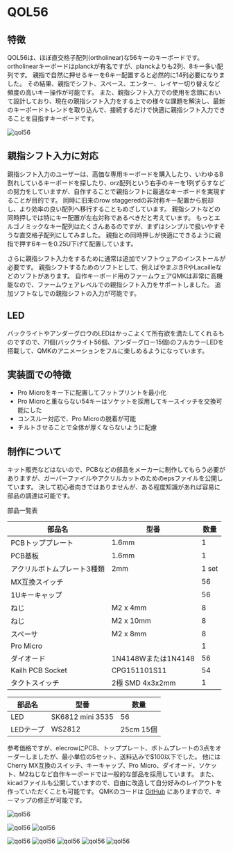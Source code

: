 # QOL56

## 特徴

QOL56は、ほぼ直交格子配列(ortholinear)な56キーのキーボードです。
ortholinearキーボードはplanckが有名ですが、planckよりも2列、8キー多い配列です。
親指で自然に押せるキーを6キー配置すると必然的に14列必要になりました。
その結果、親指でシフト、スペース、エンター、レイヤー切り替えなど頻度の高いキー操作が可能です。
また、親指シフト入力での使用を念頭において設計しており、現在の親指シフト入力をする上での様々な課題を解決し、最新のキーボードトレンドを取り込んで、接続するだけで快適に親指シフト入力できることを目指すキーボードです。

![qol56](qol56-7.jpg)

## 親指シフト入力に対応

親指シフト入力のユーザーは、高価な専用キーボードを購入したり、いわゆるB割れしているキーボードを探したり、orz配列という右手のキーを1列ずらすなどの努力をしていますが、自作することで親指シフトに最適なキーボードを実現することが目的です。
同時に旧来のrow staggeredの非対称キー配置から脱却し、より効率の良い配列へ移行することもめざしています。
親指シフトなどの同時押しでは特にキー配置が左右対称であるべきだと考えています。
もっとエルゴノミックなキー配列はたくさんあるのですが、まずはシンプルで扱いやすそうな直交格子配列にしてみました。
親指との同時押しが快適にできるように親指で押す6キーを0.25U下げて配置しています。

さらに親指シフト入力をするために通常は追加でソフトウェアのインストールが必要です。
親指シフトするためのソフトとして、例えばやまぶきRやLacailleなどのソフトがあります。
自作キーボード用のファームウェアQMKは非常に高機能なので、ファームウェアレベルでの親指シフト入力をサポートしました。
追加ソフトなしでの親指シフトの入力が可能です。

## LED

バックライトやアンダーグロウのLEDはかっこよくて所有欲を満たしてくれるものですので、71個(バックライト56個、アンダーグロー15個)のフルカラーLEDを搭載して、QMKのアニメーションをフルに楽しめるようになっています。

## 実装面での特徴

* Pro Microをキー下に配置してフットプリントを最小化
* Pro Microと重ならない54キーはソケットを採用してキースイッチを交換可能にした
* コンスルー対応で、Pro Microの脱着が可能
* チルトさせることで全体が厚くならないように配慮

## 制作について

キット販売などはないので、PCBなどの部品をメーカーに制作してもらう必要がありますが、ガーバーファイルやアクリルカットのためのepsファイルを公開しています。
決して初心者向きではありませんが、ある程度知識があれば容易に部品の調達は可能です。

部品一覧表

|部品名|型番|数量|
|---|---|---|
|PCBトッププレート|1.6mm|1|
|PCB基板|1.6mm|1|
|アクリルボトムプレート3種類|2mm|1 set|
|MX互換スイッチ||56|
|1Uキーキャップ||56|
|ねじ|M2 x 4mm|8|
|ねじ|M2 x 10mm|8|
|スペーサ|M2 x 8mm|8|
|Pro Micro||1|
|ダイオード|1N4148Wまたは1N4148|56|
|Kailh PCB Socket|CPG151101S11|54|
|タクトスイッチ|2極 SMD 4x3x2mm|1|

|部品名|型番|数量|
|---|---|---|
|LED|SK6812 mini 3535|56|
|LEDテープ|WS2812|25cm 15個|

参考価格ですが、elecrowにPCB、トッププレート、ボトムプレートの3点をオーダーしましたが、最小単位の5セット、送料込みで$100以下でした。
他にはCherry MX互換のスイッチ、キーキャップ、Pro Micro、ダイオード、ソケット、M2ねじなど自作キーボードでは一般的な部品を採用しています。
また、kicadファイルも公開していますので、自由に改造して自分好みのレイアウトを作っていただくことも可能です。
QMKのコードは [GitHub](https://github.com/eswai/qmk_firmware/tree/master/keyboards/qol56) にありますので、キーマップの修正が可能です。

![qol56](qol56-parts.jpg)

![qol56](qol56-pcb1.png)
![qol56](qol56-pcb2.png)

![qol56](qol56-1.jpg)
![qol56](qol56-2.jpg)
![qol56](qol56-3.jpg)
![qol56](qol56-4.jpg)
![qol56](qol56-6.jpg)

